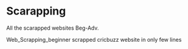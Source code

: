 # Scarapping
All the scarapped websites Beg-Adv.

Web_Scrapping_beginner scrapped cricbuzz website in only few lines
